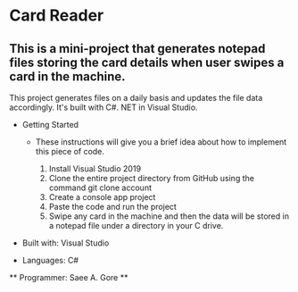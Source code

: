 # Card Reader

## This is a mini-project that generates notepad files storing the card details when user swipes a card in the machine.
This project generates files on a daily basis and updates the file data accordingly. It's built with C#. NET in Visual Studio.

- Getting Started
  - These instructions will give you a brief idea about how to implement this piece of code.

    1. Install Visual Studio 2019
    2. Clone the entire project directory from GitHub using the command git clone  account 
    3. Create a console app project
    4. Paste the code and run the project
    5. Swipe any card in the machine and then the data will be stored in a notepad file under a directory in your C drive.

- Built with: Visual Studio 

- Languages: C#

** Programmer: Saee A. Gore **
